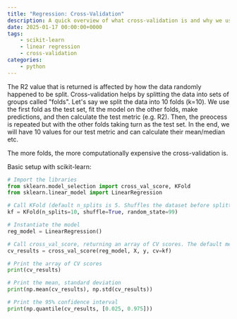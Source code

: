 ```yaml
---
title: "Regression: Cross-Validation"
description: A quick overview of what cross-validation is and why we use it
date: 2025-01-17 00:00:00+0000
tags: 
    - scikit-learn
    - linear regression
    - cross-validation
categories:
    - python
---
```


The R2 value that is returned is affected by how the data randomly happened to be split. Cross-validation helps by splitting the data into sets of groups called "folds". Let's say we split the data into 10 folds (k=10). We use the first fold as the test set, fit the model on the other folds, make predictions, and then calculate the test metric (e.g. R2). Then, the preocess is repeated but with the other folds taking turn as the test set. In the end, we will have 10 values for our test metric and can calculate their mean/median etc. 

The more folds, the more computationally expensive the cross-validation is. 

Basic setup with scikit-learn: 
```python
# Import the libraries
from sklearn.model_selection import cross_val_score, KFold
from sklearn.linear_model import LinearRegression

# Call KFold (default n_splits is 5. Shuffles the dataset before splitting into folds)
kf = KFold(n_splits=10, shuffle=True, random_state=99)

# Instantiate the model
reg_model = LinearRegression()

# Call cross_val_score, returning an array of CV scores. The default metric is R2
cv_results = cross_val_score(reg_model, X, y, cv=kf)

# Print the array of CV scores
print(cv_results)

# Print the mean, standard deviation
print(np.mean(cv_results), np.std(cv_results))

# Print the 95% confidence interval
print(np.quantile(cv_results, [0.025, 0.975]))
```
